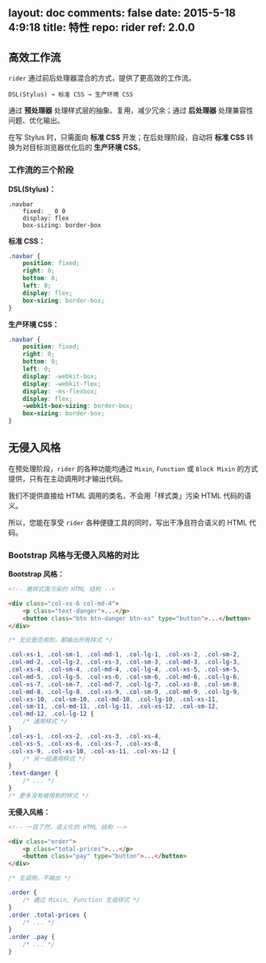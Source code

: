 layout: doc
comments: false
date: 2015-5-18 4:9:18
title: 特性
repo: rider
ref: 2.0.0
---

## 高效工作流

`rider` 通过前后处理器混合的方式，提供了更高效的工作流。

    DSL(Stylus) → 标准 CSS → 生产环境 CSS

通过 **预处理器** 处理样式层的抽象、复用，减少冗余；通过 **后处理器** 处理兼容性问题、优化输出。

在写 Stylus 时，只需面向 **标准 CSS** 开发；在后处理阶段，自动将 **标准 CSS** 转换为对目标浏览器优化后的 **生产环境 CSS**。

### 工作流的三个阶段

**DSL(Stylus)：**

```stylus
.navbar
    fixed: _ 0 0
    display: flex
    box-sizing: border-box
```

**标准 CSS：**

```css
.navbar {
    position: fixed;
    right: 0;
    bottom: 0;
    left: 0;
    display: flex;
    box-sizing: border-box;
}
```

**生产环境 CSS：**

```css
.navbar {
    position: fixed;
    right: 0;
    bottom: 0;
    left: 0;
    display: -webkit-box;
    display: -webkit-flex;
    display: -ms-flexbox;
    display: flex;
    -webkit-box-sizing: border-box;
    box-sizing: border-box;
}
```

## 无侵入风格

在预处理阶段，`rider` 的各种功能均通过 `Mixin`, `Function` 或 `Block Mixin` 的方式提供，只有在主动调用时才输出代码。

我们不提供直接给 HTML 调用的类名，不会用「样式类」污染 HTML 代码的语义。

所以，您能在享受 `rider` 各种便捷工具的同时，写出干净且符合语义的 HTML 代码。

### Bootstrap 风格与无侵入风格的对比

**Bootstrap 风格：**

```html
<!-- 被样式类污染的 HTML 结构 -->

<div class="col-xs-6 col-md-4">
    <p class="text-danger">...</p>
    <button class="btn btn-danger btn-xs" type="button">...</button>
</div>
```

```css
/* 无论是否用到，都输出所有样式 */

.col-xs-1, .col-sm-1, .col-md-1, .col-lg-1, .col-xs-2, .col-sm-2,
.col-md-2, .col-lg-2, .col-xs-3, .col-sm-3, .col-md-3, .col-lg-3,
.col-xs-4, .col-sm-4, .col-md-4, .col-lg-4, .col-xs-5, .col-sm-5,
.col-md-5, .col-lg-5, .col-xs-6, .col-sm-6, .col-md-6, .col-lg-6,
.col-xs-7, .col-sm-7, .col-md-7, .col-lg-7, .col-xs-8, .col-sm-8,
.col-md-8, .col-lg-8, .col-xs-9, .col-sm-9, .col-md-9, .col-lg-9,
.col-xs-10, .col-sm-10, .col-md-10, .col-lg-10, .col-xs-11,
.col-sm-11, .col-md-11, .col-lg-11, .col-xs-12, .col-sm-12,
.col-md-12, .col-lg-12 {
    /* 通用样式 */
}
.col-xs-1, .col-xs-2, .col-xs-3, .col-xs-4,
.col-xs-5, .col-xs-6, .col-xs-7, .col-xs-8,
.col-xs-9, .col-xs-10, .col-xs-11, .col-xs-12 {
    /* 另一组通用样式 */
}
.text-danger {
    /* ... */
}
/* 更多没有被用到的样式 */
```

**无侵入风格：**

```html
<!-- 一目了然，语义化的 HTML 结构 -->

<div class="order">
    <p class="total-prices">...</p>
    <button class="pay" type="button">...</button>
</div>
```

```css
/* 无调用，不输出 */

.order {
    /* 通过 Mixin, Function 生成样式 */
}
.order .total-prices {
    /* ... */
}
.order .pay {
    /* ... */
}
```